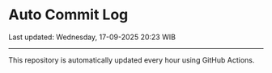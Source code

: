 # Auto Commit Log

Last updated: Wednesday, 17-09-2025 20:23 WIB

---

This repository is automatically updated every hour using GitHub Actions.
